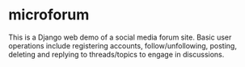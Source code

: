 # microforum
This is a Django web demo of a social media forum site. Basic user operations include registering accounts, follow/unfollowing, posting, deleting and replying to threads/topics to engage in discussions.
